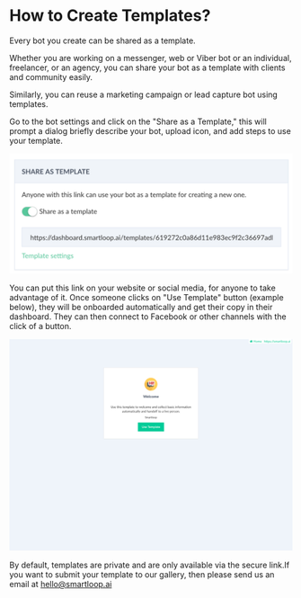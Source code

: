 # How to Create Templates?

Every bot you create can be shared as a template. 

Whether you are working on a messenger, web or Viber bot or an individual, freelancer, or an agency, you can share your bot as a template with clients and community easily.

Similarly, you can reuse a marketing campaign or lead capture bot using templates.

Go to the bot settings and click on the "Share as a Template," this will prompt a dialog briefly describe your bot, upload icon, and add steps to use your template.

![](./template.png)


You can put this link on your website or social media, for anyone to take advantage of it. Once someone clicks on "Use Template" button (example below), they will be onboarded automatically and get their copy in their dashboard. They can then connect to Facebook or other channels with the click of a button.

![](./template-install.png)

By default, templates are private and are only available via the secure link.If you want to submit your template to our gallery, then please send us an email at [hello@smartloop.ai](hello@smartloop.ai)

